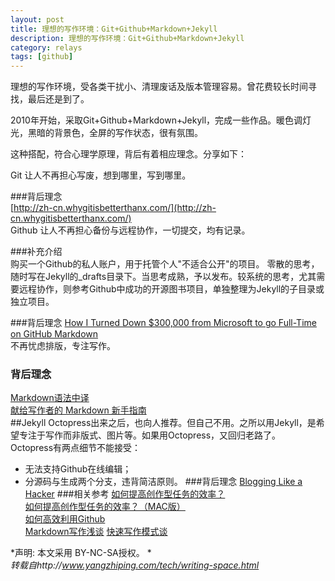 ```yaml
---
layout: post
title: 理想的写作环境：Git+Github+Markdown+Jekyll
description: 理想的写作环境：Git+Github+Markdown+Jekyll
category: relays
tags: [github]
---
```


理想的写作环境，受各类干扰小、清理废话及版本管理容易。曾花费较长时间寻找，最后还是到了。

2010年开始，采取Git+Github+Markdown+Jekyll，完成一些作品。暖色调灯光，黑暗的背景色，全屏的写作状态，很有氛围。

这种搭配，符合心理学原理，背后有着相应理念。分享如下：

Git
让人不再担心写废，想到哪里，写到哪里。

###背后理念  
[http://zh-cn.whygitisbetterthanx.com/](http://zh-cn.whygitisbetterthanx.com/)   
Github
让人不再担心备份与远程协作，一切提交，均有记录。

###补充介绍   
购买一个Github的私人账户，用于托管个人"不适合公开"的项目。 零散的思考，随时写在Jekyll的_drafts目录下。当思考成熟，予以发布。较系统的思考，尤其需要远程协作，则参考Github中成功的开源图书项目，单独整理为Jekyll的子目录或独立项目。

###背后理念
[How I Turned Down $300,000 from Microsoft to go Full-Time on GitHub
Markdown ](http://tom.preston-werner.com/2008/10/18/how-i-turned-down-300k.html)    
不再忧虑排版，专注写作。

### 背后理念 ###
[Markdown语法中译](http://markdown.tw/)   
[献给写作者的 Markdown 新手指南](http://jianshu.io/p/q81RER)   
##Jekyll 
Octopress出来之后，也向人推荐。但自己不用。之所以用Jekyll，是希望专注于写作而非版式、图片等。如果用Octopress，又回归老路了。 Octopress有两点细节不能接受： 


- 无法支持Github在线编辑；  
- 分源码与生成两个分支，违背简洁原则。
###背后理念
[Blogging Like a Hacker](http://tom.preston-werner.com/2008/11/17/blogging-like-a-hacker.html)
###相关参考
[如何提高创作型任务的效率？](http://www.yangzhiping.com/psy/flow.html)   
[如何提高创作型任务的效率？（MAC版）](http://www.yangzhiping.com/psy/mac.html)   
[如何高效利用Github](http://www.yangzhiping.com/tech/github.html)   
[Markdown写作浅谈](http://www.yangzhiping.com/tech/r-markdown-knitr.html)
[快速写作模式谈](http://www.yangzhiping.com/psy/writers-model.html)   

*声明: 本文采用 BY-NC-SA授权。 *  
*转载自http://www.yangzhiping.com/tech/writing-space.html*